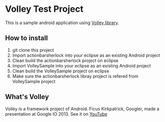 Volley Test Project
=========================
This is a sample android application using [Volley library][1].

How to install
------
1. git clone this project
2. Import actionbarsherlock into your eclipse as an existing Android project 
3. Clean build the actionbarsherlock project on eclipse
4. Import VolleySample into your eclipse as an existing Android project
5. Clean build the VolleySample project on eclipse
6. Make sure the actionbarsherlock libray project is refered from VolleySample project

What's Volley
------
Volley is a framework project of Android.
Ficus Kirkpatrick, Googler, made a presentation at Google IO 2013.
See it on [YouTube][2]

 [1]: https://android.googlesource.com/platform/frameworks/volley
 [2]: http://www.youtube.com/watch?v=yhv8l9F44qo

